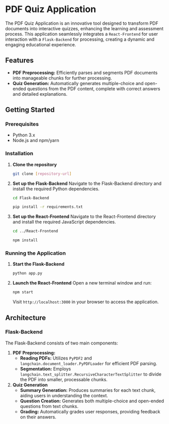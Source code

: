 # PDF Quiz Application

The PDF Quiz Application is an innovative tool designed to transform PDF documents into interactive quizzes, enhancing the learning and assessment process. This application seamlessly integrates a `React-Frontend` for user interaction with a `Flask-Backend` for processing, creating a dynamic and engaging educational experience.

## Features

- **PDF Preprocessing:** Efficiently parses and segments PDF documents into manageable chunks for further processing.
- **Quiz Generation:** Automatically generates multiple-choice and open-ended questions from the PDF content, complete with correct answers and detailed explanations.

## Getting Started

### Prerequisites

- Python 3.x
- Node.js and npm/yarn

### Installation

1. **Clone the repository**
   ```bash
   git clone [repository-url]
2. **Set up the Flask-Backend**
   Navigate to the Flask-Backend directory and install the required Python dependencies.
   ```bash
   cd Flask-Backend
   ```
   ```bash
   pip install -r requirements.txt
   ```
3. **Set up the React-Frontend**
   Navigate to the React-Frontend directory and install the required JavaScript dependencies.
   ```bash
   cd ../React-Frontend
   ```
   ```bash
   npm install
   ```
### Running the Application
1. **Start the Flask-Backend**
   ```bash
   python app.py
   ```
2. **Launch the React-Frontend**
   Open a new terminal window and run:
   ```bash
   npm start
   ```
   Visit `http://localhost:3000` in your browser to access the application.
## Architecture
### Flask-Backend
The Flask-Backend consists of two main components:
1. **PDF Preprocessing:**
   * **Reading PDFs:** Utilizes `PyPDF2` and `langchain.document_loader.PyPDFLoader` for efficient PDF parsing.
   * **Segmentation:** Employs `langchain.text_splitter.RecursiveCharacterTextSplitter` to divide the PDF into smaller, processable chunks.
2. **Quiz Generation**
   * **Summary Generation:** Produces summaries for each text chunk, aiding users in understanding the context.
   * **Question Creation:** Generates both multiple-choice and open-ended questions from text chunks.
   * **Grading:** Automatically grades user responses, providing feedback on their answers.
